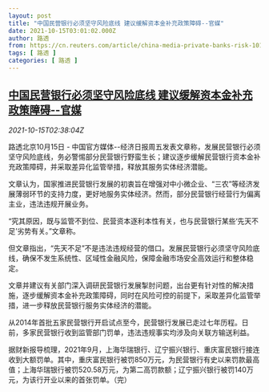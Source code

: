 ```yaml
---
layout: post
title: "中国民营银行必须坚守风险底线 建议缓解资本金补充政策障碍--官媒"
date: 2021-10-15T03:01:02.000Z
author: 路透
from: https://cn.reuters.com/article/china-media-private-banks-risk-1015-idCNKBS2H507A
tags: [ 路透 ]
categories: [ 路透 ]
---
```

<!--1634266862000-->
[中国民营银行必须坚守风险底线 建议缓解资本金补充政策障碍--官媒](https://cn.reuters.com/article/china-media-private-banks-risk-1015-idCNKBS2H507A)
------

<div>
<div><i>2021-10-15T02:38:04Z</i></div><p>路透北京10月15日 - 中国官方媒体--经济日报周五发表文章称，发展民营银行必须坚守风险底线，务必警惕部分民营银行野蛮生长；建议逐步缓解民营银行资本金补充政策障碍，并采取差异化监管举措，释放其服务实体经济潜能。</p><p>文章认为，国家推进民营银行发展的初衷旨在增强对中小微企业、“三农”等经济发展薄弱环节的支持力度，更好地服务实体经济。然而，部分民营银行经营行为偏离主业，违法违规开展业务。</p><p>“究其原因，既与监管不到位、民营资本逐利本性有关，也与民营银行某些‘先天不足’劣势有关。”文章称。</p><p>但文章指出，“先天不足”不是违法违规经营的借口。发展民营银行必须坚守风险底线，确保不发生系统性、区域性金融风险，保障金融市场安全高效运行和整体稳定。</p><p>文章并建议有关部门深入调研民营银行发展掣肘问题，出台更有针对性的解决措施，逐步缓解资本金补充政策障碍，同时在风险可控的前提下，采取差异化监管举措，进一步释放民营银行服务实体经济的潜能。</p><p>从2014年首批五家民营银行开启试点至今，民营银行发展已走过七年历程。日前，多家民营银行收到监管部门罚单，违法违规事实均涉及向关联方输送利益。</p><p>据财新报导梳理，2021年9月，上海华瑞银行、辽宁振兴银行、重庆富民银行接连收到大额罚单。其中，重庆富民银行被罚850万元，为民营银行有史以来罚款最高值；上海华瑞银行被罚520.58万元，为第二高罚款额；辽宁振兴银行被罚140万元，为该行开业以来的首张罚单。（完）</p>
</div>
